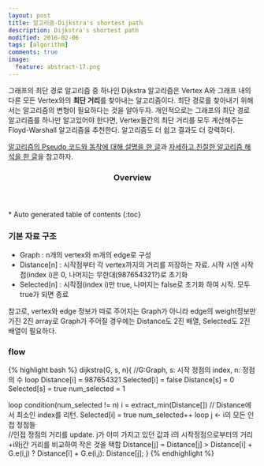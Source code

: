 ```yaml
---
layout: post
title: 알고리즘-Dijkstra's shortest path
description: Dijkstra's shortest path
modified: 2016-02-06
tags: [algorithm]
comments: true
image:
  feature: abstract-17.png
---
```


그래프의 최단 경로 알고리즘 중 하나인 Dijkstra 알고리즘은 Vertex A와 그래프 내의 다른 모든 Vertex와의 **최단 거리**를 찾아내는 알고리즘이다. 최단 경로를 찾아내기 위해서는 알고리즘의 변형이 필요하다는 것을 알아두자.
개인적으로는 그래프의 최단 경로 알고리즘를 하나만 알고있어야 한다면, Vertex들간의 최단 거리를 모두 계산해주는 Floyd-Warshall 알고리즘을 추천한다. 알고리즘도 더 쉽고 결과도 더 강력하다.

[알고리즘의 Pseudo 코드와 동작에 대해 설명을 한 글](http://trowind.tistory.com/80)과 [자세하고 친절한 알고리즘 해석을 한 글](http://adnoctum.tistory.com/165)을 참고하자. 

<section id="table-of-contents" class="toc">
  <header>
    <h3>Overview</h3>
  </header>
<div id="drawer" markdown="1">
*  Auto generated table of contents
{:toc}
</div>
</section><!-- /#table-of-contents -->


### 기본 자료 구조

  - Graph : n개의 vertex와 m개의 edge로 구성
  - Distance[n] : 시작점부터 각 vertex까지의 거리를 저장하는 자료. 시작 시엔 시작점(index i)은 0, 나머지는 무한대(987654321?)로 초기화 
  - Selected[n] : 시작점(index i)만 true, 나머지는 false로 초기화 하여 시작. 모두 true가 되면 종료

   참고로, vertex와 edge 정보가 따로 주어지는 Graph가 아니라 edge의 weight정보만 가진 2진 array로 Graph가 주어질 경우에는 Distance도 2진 배열, Selected도 2진 배열이 필요하다. 
  
### flow

{% highlight bash %}
dijkstra(G, s, n){ //G:Graph, s: 시작 정점의 index, n: 정점의 수
  loop 
    Distance[i] = 987654321
    Selected[i] = false
  Distance[s] = 0
  Selected[s] = true
  num_selected = 1
  
  loop condition(num_selected != n)
    i = extract_min(Distance[]) // Distance에서 최소인 index를 리턴. 
    Selected[i] = true
    num_selected++
    loop j <- i의 모든 인접 정점들       
      //인접 정점의 거리를 update. j가 이미 가지고 있던 값과 i의 시작정점으로부터의 거리+i와j간 거리를 비교하여 작은 것을 택함
      Distance[j] = Distance[j] > Distance[i] + G.e(i,j) ? Distance[i] + G.e(i,j): Distance[j]; 
}
{% endhighlight %}
 



